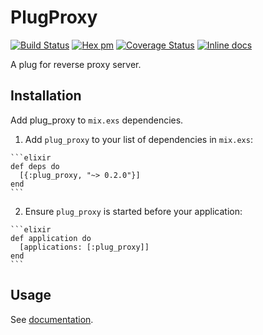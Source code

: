 # PlugProxy

[![Build Status](https://travis-ci.org/tommy351/plug-proxy.svg?branch=master)](https://travis-ci.org/tommy351/plug-proxy) [![Hex pm](https://img.shields.io/hexpm/v/plug_proxy.svg?style=flat)](https://hex.pm/packages/plug_proxy) [![Coverage Status](https://coveralls.io/repos/tommy351/plug-proxy/badge.svg?branch=master)](https://coveralls.io/r/tommy351/plug-proxy?branch=master) [![Inline docs](https://inch-ci.org/github/tommy351/plug-proxy.svg)](http://inch-ci.org/github/tommy351/plug-proxy)

A plug for reverse proxy server.

## Installation

Add plug_proxy to `mix.exs` dependencies.

  1. Add `plug_proxy` to your list of dependencies in `mix.exs`:

    ```elixir
    def deps do
      [{:plug_proxy, "~> 0.2.0"}]
    end
    ```

  2. Ensure `plug_proxy` is started before your application:

    ```elixir
    def application do
      [applications: [:plug_proxy]]
    end
    ```

## Usage

See [documentation](https://hexdocs.pm/plug_proxy/).
